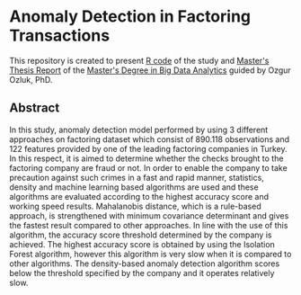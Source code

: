 # Anomaly Detection in Factoring Transactions

This repository is created to present [R code](https://github.com/acarkerim/Anomaly-Detection/blob/master/AnomalyDetectionProject.R) of the study and [Master's Thesis Report](https://github.com/acarkerim/Anomaly-Detection/blob/master/AnomalyDetectionProject.pdf)  of the [Master's Degree in Big Data Analytics](https://bda.mef.edu.tr/en#gsc.tab=0) guided by Ozgur Ozluk, PhD.


## Abstract

In this study, anomaly detection model performed by using 3 different approaches on factoring dataset which consist of 890.118 observations and 122 features provided by one of the leading factoring companies in Turkey. In this respect, it is aimed to determine whether the checks brought to the factoring company are fraud or not. In order to enable the company to take precaution against such crimes in a fast and rapid manner, statistics, density and machine learning based algorithms are used and these algorithms are evaluated according to the highest accuracy score and working speed results. Mahalanobis distance, which is a rule-based approach, is strengthened with minimum covariance determinant and gives the fastest result compared to other approaches. In line with the use of this algorithm, the accuracy score threshold determined by the company is achieved. The highest accuracy score is obtained by using the Isolation Forest algorithm, however this algorithm is very slow when it is compared to other algorithms. The density-based anomaly detection algorithm scores below the threshold specified by the company and it operates relatively slow.
